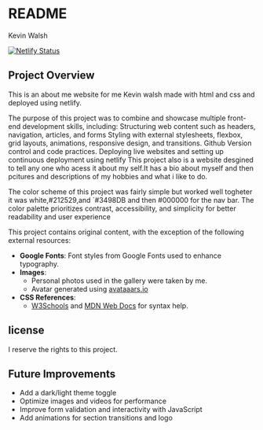 # README

Kevin Walsh

[![Netlify Status](https://api.netlify.com/api/v1/badges/17750453-7019-48c0-b5c6-9cc956634b1c/deploy-status)](https://app.netlify.com/sites/kevinwalsh-aboutme/deploys)

## Project Overview
This is an about me website for me Kevin walsh made with html and css and deployed using netlify.

The purpose of this project was to combine and showcase multiple front-end development skills, including:
Structuring web content such as headers, navigation, articles, and forms
Styling with external stylesheets, flexbox, grid layouts, animations, responsive design, and transitions.
Github Version control and code practices.
Deploying live websites and setting up continuous deployment using netlify
This project also is a website desgined to tell any one who acess it about my self.It has a bio about myself and then pcitures and descriptions of my hobbies and what i like to do.

The color scheme of this project was fairly simple but worked well togheter it was white,#212529,and `#3498DB and then #000000 for the nav bar.
The color palette prioritizes contrast, accessibility, and simplicity for better readability and user experience


This project contains original content, with the exception of the following external resources:

- **Google Fonts**: Font styles from Google Fonts used to enhance typography.
- **Images**:
  - Personal photos used in the gallery were taken by me.
  - Avatar generated using [avataaars.io](https://avataaars.io/)
- **CSS References**:
  - [W3Schools](https://www.w3schools.com/) and [MDN Web Docs](https://developer.mozilla.org/) for syntax help.


## license ##
I reserve the rights to this project.


## Future Improvements

- Add a dark/light theme toggle
- Optimize images and videos for performance
- Improve form validation and interactivity with JavaScript
- Add animations for section transitions and logo